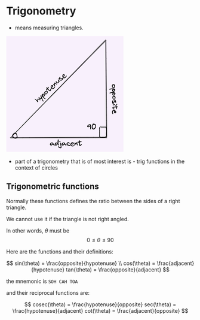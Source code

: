 # Trigonometry

* means measuring triangles.

![image right_triangle](./img/001_intro_right_triangle.excalidraw.png)

* part of a trigonometry that is of most interest is - trig functions in the context of circles

## Trigonometric functions

Normally these functions defines the ratio between the sides of a right triangle.

We cannot use it if the triangle is not right angled.

In other words, $\theta$ must be $$0 \le \theta \le 90$$


Here are the functions and their definitions:

$$
sin(\theta) = \frac{opposite}{hypotenuse} \\
cos(\theta) = \frac{adjacent}{hypotenuse}
tan(\theta) = \frac{opposite}{adjacent}
$$

the mnemonic is `SOH CAH TOA`

and their reciprocal functions are:

$$
cosec(\theta) = \frac{hypotenuse}{opposite}
sec(\theta) = \frac{hypotenuse}{adjacent}
cot(\theta) = \frac{adjacent}{opposite}
$$



